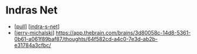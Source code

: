 # Indras Net

- [[pull]] [[indra-s-net]]
- [[jerry-michalski]] https://app.thebrain.com/brains/3d80058c-14d8-5361-0b61-a061f89baf87/thoughts/64f582cd-a4c0-7e3d-ab2b-e31784a3cfbc/


[//begin]: # "Autogenerated link references for markdown compatibility"
[pull]: pull "Pull"
[indra-s-net]: indra-s-net "Indra's Net"
[jerry-michalski]: jerry-michalski "Jerry Michalski"
[//end]: # "Autogenerated link references"